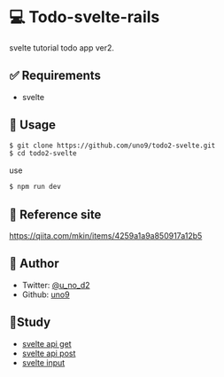  # 💻 Todo-svelte-rails
svelte tutorial todo app ver2.

## ✅ Requirements
- svelte

## 🚀 Usage
```bash
$ git clone https://github.com/uno9/todo2-svelte.git
$ cd todo2-svelte
```
use
```bash
$ npm run dev
```

## 🤝 Reference site
https://qiita.com/mkin/items/4259a1a9a850917a12b5

## 👤 Author
- Twitter: [@u_no_d2](https://twitter.com/u_no_d2)
- Github: [uno9](https://github.com/uno9)

## 📝Study
- [svelte api get](https://svelte.dev/repl/70e61d6cc91345cdaca2db9b7077a941?version=3.32.3)
- [svelte api post](https://svelte.dev/repl/c62df203051345bfab6aaa4350faf8f4?version=3.20.1)
- [svelte input](https://svelte.dev/tutorial/checkbox-inputs)
